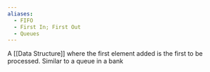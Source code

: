 ```yaml
---
aliases:
  - FIFO
  - First In; First Out
  - Queues
---
```


A [[Data Structure]] where the first element added is the first to be processed. Similar to a queue in a bank